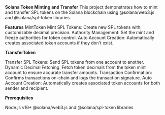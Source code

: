 **Solana Token Minting and Transfer**
This project demonstrates how to mint and transfer SPL tokens on the Solana blockchain using @solana/web3.js and @solana/spl-token libraries.

**Features**
MintToken
Mint SPL Tokens: Create new SPL tokens with customizable decimal precision.
Authority Management: Set the mint and freeze authorities for token control.
Auto Account Creation: Automatically creates associated token accounts if they don't exist.

**TransferToken**

Transfer SPL Tokens: Send SPL tokens from one account to another.
Dynamic Decimal Fetching: Fetch token decimals from the token mint account to ensure accurate transfer amounts.
Transaction Confirmation: Confirms transactions on-chain and logs the transaction signature.
Auto Account Creation: Automatically creates associated token accounts for both sender and recipient.

**Prerequisites**

Node.js v16+
@solana/web3.js and @solana/spl-token libraries


